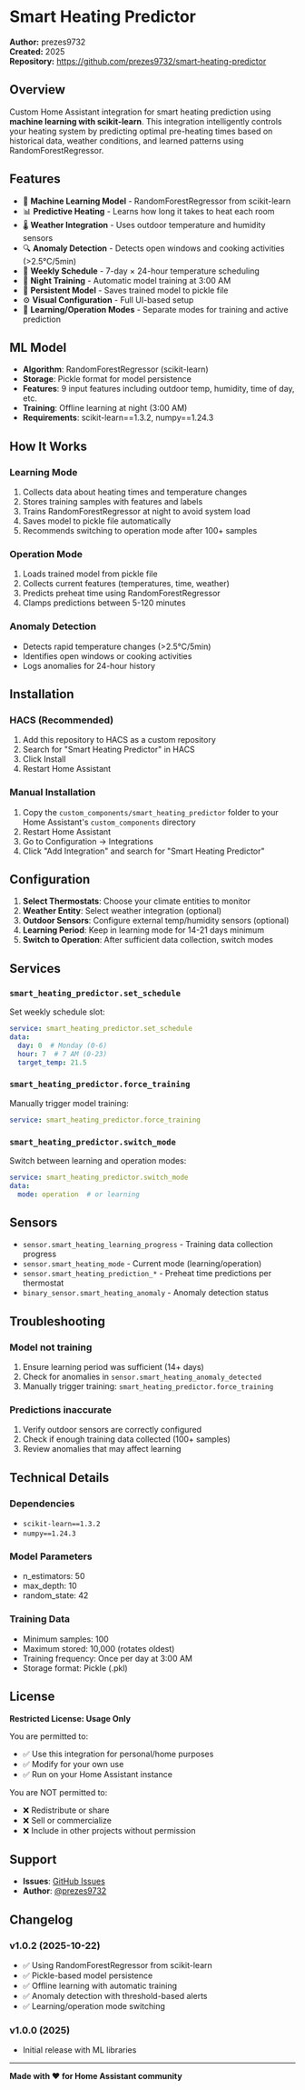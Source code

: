 # Smart Heating Predictor

**Author:** prezes9732  
**Created:** 2025  
**Repository:** https://github.com/prezes9732/smart-heating-predictor

## Overview

Custom Home Assistant integration for smart heating prediction using **machine learning with scikit-learn**. This integration intelligently controls your heating system by predicting optimal pre-heating times based on historical data, weather conditions, and learned patterns using RandomForestRegressor.

## Features

- 🤖 **Machine Learning Model** - RandomForestRegressor from scikit-learn
- 📊 **Predictive Heating** - Learns how long it takes to heat each room
- 🌡️ **Weather Integration** - Uses outdoor temperature and humidity sensors
- 🔍 **Anomaly Detection** - Detects open windows and cooking activities (>2.5°C/5min)
- 📅 **Weekly Schedule** - 7-day × 24-hour temperature scheduling
- 🌙 **Night Training** - Automatic model training at 3:00 AM
- 💾 **Persistent Model** - Saves trained model to pickle file
- ⚙️ **Visual Configuration** - Full UI-based setup
- 🎯 **Learning/Operation Modes** - Separate modes for training and active prediction

## ML Model

- **Algorithm**: RandomForestRegressor (scikit-learn)
- **Storage**: Pickle format for model persistence
- **Features**: 9 input features including outdoor temp, humidity, time of day, etc.
- **Training**: Offline learning at night (3:00 AM)
- **Requirements**: scikit-learn==1.3.2, numpy==1.24.3

## How It Works

### Learning Mode

1. Collects data about heating times and temperature changes
2. Stores training samples with features and labels
3. Trains RandomForestRegressor at night to avoid system load
4. Saves model to pickle file automatically
5. Recommends switching to operation mode after 100+ samples

### Operation Mode

1. Loads trained model from pickle file
2. Collects current features (temperatures, time, weather)
3. Predicts preheat time using RandomForestRegressor
4. Clamps predictions between 5-120 minutes

### Anomaly Detection

- Detects rapid temperature changes (>2.5°C/5min)
- Identifies open windows or cooking activities
- Logs anomalies for 24-hour history

## Installation

### HACS (Recommended)

1. Add this repository to HACS as a custom repository
2. Search for "Smart Heating Predictor" in HACS
3. Click Install
4. Restart Home Assistant

### Manual Installation

1. Copy the `custom_components/smart_heating_predictor` folder to your Home Assistant's `custom_components` directory
2. Restart Home Assistant
3. Go to Configuration → Integrations
4. Click "Add Integration" and search for "Smart Heating Predictor"

## Configuration

1. **Select Thermostats**: Choose your climate entities to monitor
2. **Weather Entity**: Select weather integration (optional)
3. **Outdoor Sensors**: Configure external temp/humidity sensors (optional)
4. **Learning Period**: Keep in learning mode for 14-21 days minimum
5. **Switch to Operation**: After sufficient data collection, switch modes

## Services

### `smart_heating_predictor.set_schedule`

Set weekly schedule slot:

```yaml
service: smart_heating_predictor.set_schedule
data:
  day: 0  # Monday (0-6)
  hour: 7  # 7 AM (0-23)
  target_temp: 21.5
```

### `smart_heating_predictor.force_training`

Manually trigger model training:

```yaml
service: smart_heating_predictor.force_training
```

### `smart_heating_predictor.switch_mode`

Switch between learning and operation modes:

```yaml
service: smart_heating_predictor.switch_mode
data:
  mode: operation  # or learning
```

## Sensors

- `sensor.smart_heating_learning_progress` - Training data collection progress
- `sensor.smart_heating_mode` - Current mode (learning/operation)
- `sensor.smart_heating_prediction_*` - Preheat time predictions per thermostat
- `binary_sensor.smart_heating_anomaly` - Anomaly detection status

## Troubleshooting

### Model not training

1. Ensure learning period was sufficient (14+ days)
2. Check for anomalies in `sensor.smart_heating_anomaly_detected`
3. Manually trigger training: `smart_heating_predictor.force_training`

### Predictions inaccurate

1. Verify outdoor sensors are correctly configured
2. Check if enough training data collected (100+ samples)
3. Review anomalies that may affect learning

## Technical Details

### Dependencies

- `scikit-learn==1.3.2`
- `numpy==1.24.3`

### Model Parameters

- n_estimators: 50
- max_depth: 10
- random_state: 42

### Training Data

- Minimum samples: 100
- Maximum stored: 10,000 (rotates oldest)
- Training frequency: Once per day at 3:00 AM
- Storage format: Pickle (.pkl)

## License

**Restricted License: Usage Only**

You are permitted to:
- ✅ Use this integration for personal/home purposes
- ✅ Modify for your own use
- ✅ Run on your Home Assistant instance

You are NOT permitted to:
- ❌ Redistribute or share
- ❌ Sell or commercialize
- ❌ Include in other projects without permission

## Support

- **Issues**: [GitHub Issues](https://github.com/prezes9732/smart-heating-predictor/issues)
- **Author**: [@prezes9732](https://github.com/prezes9732)

## Changelog

### v1.0.2 (2025-10-22)
- ✅ Using RandomForestRegressor from scikit-learn
- ✅ Pickle-based model persistence
- ✅ Offline learning with automatic training
- ✅ Anomaly detection with threshold-based alerts
- ✅ Learning/operation mode switching

### v1.0.0 (2025)
- Initial release with ML libraries

---

**Made with ❤️ for Home Assistant community**
